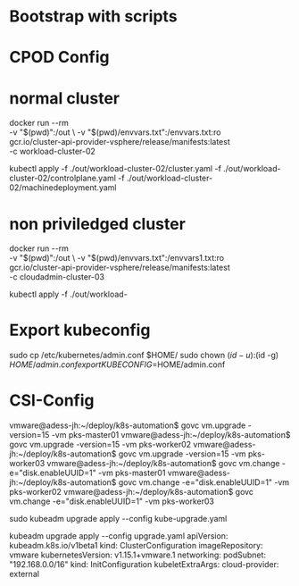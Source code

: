 

# Bootstrap with scripts

# CPOD Config

# normal cluster
docker run --rm \
  -v "$(pwd)":/out \
  -v "$(pwd)/envvars.txt":/envvars.txt:ro \
  gcr.io/cluster-api-provider-vsphere/release/manifests:latest \
  -c workload-cluster-02

kubectl apply -f ./out/workload-cluster-02/cluster.yaml -f ./out/workload-cluster-02/controlplane.yaml -f ./out/workload-cluster-02/machinedeployment.yaml

# non priviledged cluster
docker run --rm \
  -v "$(pwd)":/out \
  -v "$(pwd)/envvars.txt":/envvars1.txt:ro \
  gcr.io/cluster-api-provider-vsphere/release/manifests:latest \
  -c cloudadmin-cluster-03

kubectl apply -f ./out/workload-


# Export kubeconfig
sudo cp /etc/kubernetes/admin.conf $HOME/
sudo chown $(id -u):$(id -g) $HOME/admin.conf
export KUBECONFIG=$HOME/admin.conf


# CSI-Config
vmware@adess-jh:~/deploy/k8s-automation$ govc vm.upgrade -version=15 -vm pks-master01
vmware@adess-jh:~/deploy/k8s-automation$ govc vm.upgrade -version=15 -vm pks-worker02
vmware@adess-jh:~/deploy/k8s-automation$ govc vm.upgrade -version=15 -vm pks-worker03
vmware@adess-jh:~/deploy/k8s-automation$ govc vm.change -e="disk.enableUUID=1" -vm pks-master01
vmware@adess-jh:~/deploy/k8s-automation$ govc vm.change -e="disk.enableUUID=1" -vm pks-worker02
vmware@adess-jh:~/deploy/k8s-automation$ govc vm.change -e="disk.enableUUID=1" -vm pks-worker03

 sudo kubeadm upgrade apply --config kube-upgrade.yaml

kubeadm upgrade apply --config upgrade.yaml
apiVersion: kubeadm.k8s.io/v1beta1
kind: ClusterConfiguration
imageRepository: vmware
kubernetesVersion: v1.15.1+vmware.1
networking:
    podSubnet: "192.168.0.0/16"
kind: InitConfiguration
kubeletExtraArgs:
    cloud-provider: external